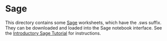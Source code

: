 Sage
====
This directory contains some [Sage][] worksheets, which have the .sws suffix.
They can be downloaded and loaded into the Sage notebook interface.
See the [Introductory Sage Tutorial] for instructions.

[Sage]: http://sagemath.org/
[Introductory Sage Tutorial]: http://www.sagemath.org/doc/prep/Intro-Tutorial.html